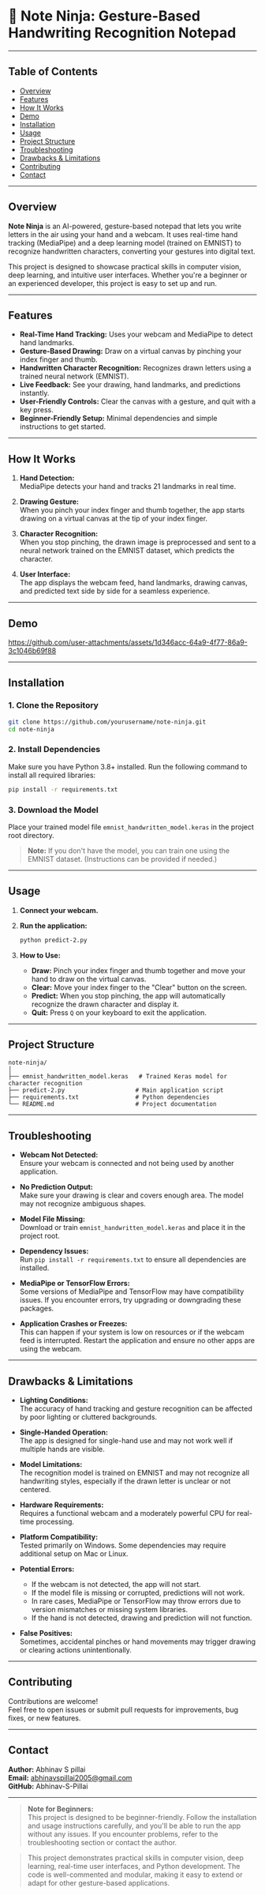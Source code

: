 # 📝 Note Ninja: Gesture-Based Handwriting Recognition Notepad

---

## Table of Contents

- [Overview](#overview)
- [Features](#features)
- [How It Works](#how-it-works)
- [Demo](#demo)
- [Installation](#installation)
- [Usage](#usage)
- [Project Structure](#project-structure)
- [Troubleshooting](#troubleshooting)
- [Drawbacks & Limitations](#drawbacks--limitations)
- [Contributing](#contributing)
- [Contact](#contact)

---

## Overview

**Note Ninja** is an AI-powered, gesture-based notepad that lets you write letters in the air using your hand and a webcam. It uses real-time hand tracking (MediaPipe) and a deep learning model (trained on EMNIST) to recognize handwritten characters, converting your gestures into digital text.

This project is designed to showcase practical skills in computer vision, deep learning, and intuitive user interfaces. Whether you're a beginner or an experienced developer, this project is easy to set up and run.

---

## Features

- **Real-Time Hand Tracking:** Uses your webcam and MediaPipe to detect hand landmarks.
- **Gesture-Based Drawing:** Draw on a virtual canvas by pinching your index finger and thumb.
- **Handwritten Character Recognition:** Recognizes drawn letters using a trained neural network (EMNIST).
- **Live Feedback:** See your drawing, hand landmarks, and predictions instantly.
- **User-Friendly Controls:** Clear the canvas with a gesture, and quit with a key press.
- **Beginner-Friendly Setup:** Minimal dependencies and simple instructions to get started.

---

## How It Works

1. **Hand Detection:**  
   MediaPipe detects your hand and tracks 21 landmarks in real time.

2. **Drawing Gesture:**  
   When you pinch your index finger and thumb together, the app starts drawing on a virtual canvas at the tip of your index finger.

3. **Character Recognition:**  
   When you stop pinching, the drawn image is preprocessed and sent to a neural network trained on the EMNIST dataset, which predicts the character.

4. **User Interface:**  
   The app displays the webcam feed, hand landmarks, drawing canvas, and predicted text side by side for a seamless experience.

---

## Demo

https://github.com/user-attachments/assets/1d346acc-64a9-4f77-86a9-3c1046b69f88

---

## Installation

### 1. **Clone the Repository**

```sh
git clone https://github.com/yourusername/note-ninja.git
cd note-ninja
```

### 2. **Install Dependencies**

Make sure you have Python 3.8+ installed. Run the following command to install all required libraries:

```sh
pip install -r requirements.txt
```

### 3. **Download the Model**

Place your trained model file `emnist_handwritten_model.keras` in the project root directory.

> **Note:** If you don't have the model, you can train one using the EMNIST dataset. (Instructions can be provided if needed.)

---

## Usage

1. **Connect your webcam.**
2. **Run the application:**

   ```sh
   python predict-2.py
   ```

3. **How to Use:**
   - **Draw:** Pinch your index finger and thumb together and move your hand to draw on the virtual canvas.
   - **Clear:** Move your index finger to the "Clear" button on the screen.
   - **Predict:** When you stop pinching, the app will automatically recognize the drawn character and display it.
   - **Quit:** Press `Q` on your keyboard to exit the application.

---

## Project Structure

```
note-ninja/
│
├── emnist_handwritten_model.keras   # Trained Keras model for character recognition
├── predict-2.py                    # Main application script
├── requirements.txt                # Python dependencies
└── README.md                       # Project documentation
```

---

## Troubleshooting

- **Webcam Not Detected:**  
  Ensure your webcam is connected and not being used by another application.

- **No Prediction Output:**  
  Make sure your drawing is clear and covers enough area. The model may not recognize ambiguous shapes.

- **Model File Missing:**  
  Download or train `emnist_handwritten_model.keras` and place it in the project root.

- **Dependency Issues:**  
  Run `pip install -r requirements.txt` to ensure all dependencies are installed.

- **MediaPipe or TensorFlow Errors:**  
  Some versions of MediaPipe and TensorFlow may have compatibility issues. If you encounter errors, try upgrading or downgrading these packages.

- **Application Crashes or Freezes:**  
  This can happen if your system is low on resources or if the webcam feed is interrupted. Restart the application and ensure no other apps are using the webcam.

---

## Drawbacks & Limitations

- **Lighting Conditions:**  
  The accuracy of hand tracking and gesture recognition can be affected by poor lighting or cluttered backgrounds.

- **Single-Handed Operation:**  
  The app is designed for single-hand use and may not work well if multiple hands are visible.

- **Model Limitations:**  
  The recognition model is trained on EMNIST and may not recognize all handwriting styles, especially if the drawn letter is unclear or not centered.

- **Hardware Requirements:**  
  Requires a functional webcam and a moderately powerful CPU for real-time processing.

- **Platform Compatibility:**  
  Tested primarily on Windows. Some dependencies may require additional setup on Mac or Linux.

- **Potential Errors:**  
  - If the webcam is not detected, the app will not start.
  - If the model file is missing or corrupted, predictions will not work.
  - In rare cases, MediaPipe or TensorFlow may throw errors due to version mismatches or missing system libraries.
  - If the hand is not detected, drawing and prediction will not function.

- **False Positives:**  
  Sometimes, accidental pinches or hand movements may trigger drawing or clearing actions unintentionally.

---

## Contributing

Contributions are welcome!  
Feel free to open issues or submit pull requests for improvements, bug fixes, or new features.

---

## Contact

**Author:** Abhinav S pillai  
**Email:** abhinavspillai2005@gmail.com  
**GitHub:** Abhinav-S-Pillai

---

> **Note for Beginners:**  
> This project is designed to be beginner-friendly. Follow the installation and usage instructions carefully, and you'll be able to run the app without any issues. If you encounter problems, refer to the troubleshooting section or contact the author.


> This project demonstrates practical skills in computer vision, deep learning, real-time user interfaces, and Python development. The code is well-commented and modular, making it easy to extend or adapt for other gesture-based applications.
